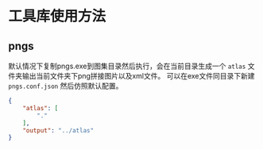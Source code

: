 # 工具库使用方法

## pngs
默认情况下复制pngs.exe到图集目录然后执行，会在当前目录生成一个 `atlas` 文件夹输出当前文件夹下png拼接图片以及xml文件。
可以在exe文件同目录下新建 `pngs.conf.json` 然后仿照默认配置。

``` json
{
    "atlas": [
        "."
    ],
    "output": "../atlas"
}
```